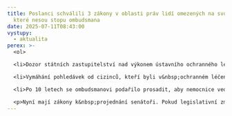 ```yaml
---
title: Poslanci schválili 3 zákony v oblasti práv lidí omezených na svobodě,
  které nesou stopu ombudsmana
date: 2025-07-11T08:43:00
vystupy:
  - aktualita
perex: >-
  <ol>

  <li>Dozor státních zastupitelství nad výkonem ústavního ochranného léčení na lůžkových odděleních – zákon je sice účinný 25 let, ale dodnes nebyla určená oprávnění pro jeho výkon. Nově budou dozor vykonávat krajská státní zastupitelství. Díky přispění a vyjednávání ombudsmana je tak po čtvrt století v&nbsp;dohledu změna.</li>

  <li>Vymáhání pohledávek od cizinců, kteří byli v&nbsp;ochranném léčení a neměli veřejné zdravotní pojištění, bylo velmi složité. Po propuštění z&nbsp;léčby (se kterou nedali souhlas) jim totiž zůstávaly až milionové dluhy. To se nově změní a cizinci budou mít po propuštění šanci, že nebudou z&nbsp;léčení vycházet zadlužení na několik let dopředu. Díky tomu se lépe začlení do společnosti.</li>

  <li>Po 10 letech se ombudsmanovi podařilo prosadit, aby nemocnice vedly centrální evidenci omezovacích prostředků. Díky tomu bude přehled o počtu omezovaných pacientů a také omezovacích prostředků. S&nbsp;údaji pak bude možné pracovat dále a hledat systémová řešení.&nbsp;</li></ol>

  <p>Nyní mají zákony k&nbsp;projednání senátoři. Pokud legislativní změny přijmou, začne vše platit od 1. ledna 2025.</p>
---
```


